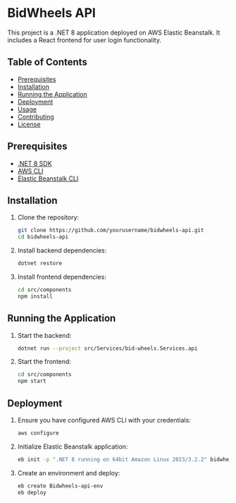 # BidWheels API

This project is a .NET 8 application deployed on AWS Elastic Beanstalk. It includes a React frontend for user login functionality.

## Table of Contents

- [Prerequisites](#prerequisites)
- [Installation](#installation)
- [Running the Application](#running-the-application)
- [Deployment](#deployment)
- [Usage](#usage)
- [Contributing](#contributing)
- [License](#license)

## Prerequisites

- [.NET 8 SDK](https://dotnet.microsoft.com/download/dotnet/8.0)
- [AWS CLI](https://aws.amazon.com/cli/)
- [Elastic Beanstalk CLI](https://docs.aws.amazon.com/elasticbeanstalk/latest/dg/eb-cli3-install.html)

## Installation

1. Clone the repository:

    ```sh
    git clone https://github.com/yourusername/bidwheels-api.git
    cd bidwheels-api
    ```

2. Install backend dependencies:

    ```sh
    dotnet restore
    ```

3. Install frontend dependencies:

    ```sh
    cd src/components
    npm install
    ```

## Running the Application

1. Start the backend:

    ```sh
    dotnet run --project src/Services/bid-wheels.Services.api
    ```

2. Start the frontend:

    ```sh
    cd src/components
    npm start
    ```

## Deployment

1. Ensure you have configured AWS CLI with your credentials:

    ```sh
    aws configure
    ```

2. Initialize Elastic Beanstalk application:

    ```sh
    eb init -p ".NET 8 running on 64bit Amazon Linux 2023/3.2.2" bidwheels-api --region us-east-1
    ```

3. Create an environment and deploy:

    ```sh
    eb create Bidwheels-api-env
    eb deploy
    ```
